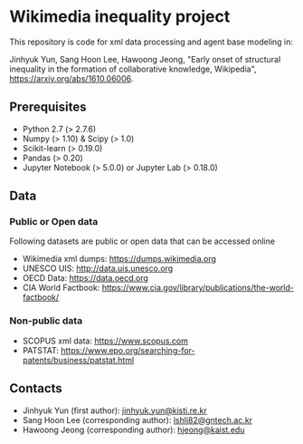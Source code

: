 # Wikimedia inequality project
This repository is code for xml data processing and agent base modeling in:

Jinhyuk Yun, Sang Hoon Lee, Hawoong Jeong, "Early onset of structural inequality in the formation of collaborative knowledge, Wikipedia",  https://arxiv.org/abs/1610.06006.

## Prerequisites
* Python 2.7 (> 2.7.6)
* Numpy (> 1.10) & Scipy (> 1.0)
* Scikit-learn (> 0.19.0)
* Pandas (> 0.20)
* Jupyter Notebook (> 5.0.0) or Jupyter Lab (> 0.18.0)


## Data
### Public or Open data
Following datasets are public or open data that can be accessed online
* Wikimedia xml dumps: https://dumps.wikimedia.org
* UNESCO UIS: http://data.uis.unesco.org
* OECD Data: https://data.oecd.org
* CIA World Factbook: https://www.cia.gov/library/publications/the-world-factbook/

### Non-public data
* SCOPUS xml data: https://www.scopus.com
* PATSTAT: https://www.epo.org/searching-for-patents/business/patstat.html

## Contacts
* Jinhyuk Yun (first author): jinhyuk.yun@kisti.re.kr
* Sang Hoon Lee (corresponding author): lshlj82@gntech.ac.kr
* Hawoong Jeong (corresponding author): hjeong@kaist.edu
